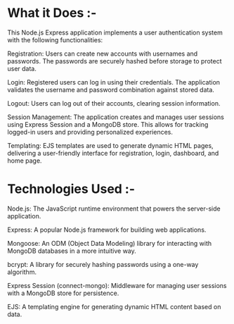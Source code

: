 # What it Does :-


This Node.js Express application implements a user authentication system with the following functionalities:

Registration: Users can create new accounts with usernames and passwords. The passwords are securely hashed before storage to protect user data.

Login: Registered users can log in using their credentials. The application validates the username and password combination against stored data.

Logout: Users can log out of their accounts, clearing session information.

Session Management: The application creates and manages user sessions using Express Session and a MongoDB store. This allows for tracking logged-in users and 
providing personalized experiences.

Templating: EJS templates are used to generate dynamic HTML pages, delivering a user-friendly interface for registration, login, dashboard, and home page.

# Technologies Used :-



Node.js: The JavaScript runtime environment that powers the server-side application.

Express: A popular Node.js framework for building web applications.

Mongoose: An ODM (Object Data Modeling) library for interacting with MongoDB databases in a more intuitive way.

bcrypt: A library for securely hashing passwords using a one-way algorithm.

Express Session (connect-mongo): Middleware for managing user sessions with a MongoDB store for persistence.

EJS: A templating engine for generating dynamic HTML content based on data.
